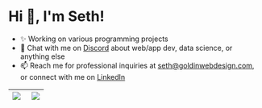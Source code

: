 # Hi 👋, I'm Seth! 

- ✨ Working on various programming projects 
- 💬 Chat with me on [Discord](https://discord.gg/gKYSMeJ) about web/app dev, data science, or anything else
- 📫 Reach me for professional inquiries at seth@goldinwebdesign.com, or connect with me on [LinkedIn](https://www.linkedin.com/in/sethgoldin/)

<!-- <a href="https://www.linkedin.com/in/seth-goldin-a3a46818b/" target="blank"><img src="https://img.shields.io/badge/linkedin-%230077B5.svg?&style=for-the-badge&logo=linkedin&logoColor=white" /></a> -->


| <a href="http://seth.goldin.io/"><img align="left" src="https://readme-stats-lyart-nine.vercel.app/api?username=GoldinGuy&count_private=true&show_icons=true&include_all_commits=true&hide_border=true" /></a>   | <a href="http://seth.goldin.io/"><img align="right" src="https://readme-stats-lyart-nine.vercel.app/api/top-langs/?username=GoldinGuy&layout=compact&count_private=true&include_all_commits=true&exclude_repo=MusicWithAMaster,FantasyNews,readme-stats,SwampSite,MPFIDLC,AlphajetPortal,GoldinMed,fairgame,MachineMeta,FindSpines,SinkTheShip,tensorflow-object-detection-faster-rcnn&hide_border=true&langs_count=8" /></a>   |
| ------------- | ------------- |
